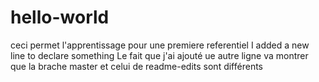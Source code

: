 # hello-world
ceci permet l'apprentissage pour une premiere referentiel 
I added a new line to declare something 
Le fait que j'ai ajouté ue autre ligne va montrer que la brache master et celui de readme-edits sont différents
